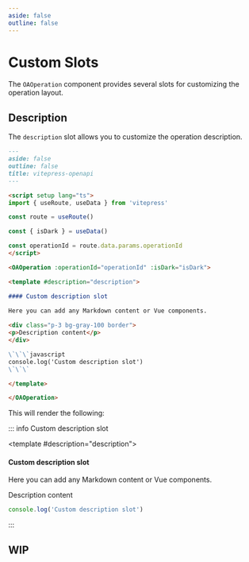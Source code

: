```yaml
---
aside: false
outline: false
---
```


# Custom Slots

The `OAOperation` component provides several slots for customizing the operation layout.

## Description

The `description` slot allows you to customize the operation description.

```markdown
---
aside: false
outline: false
title: vitepress-openapi
---

<script setup lang="ts">
import { useRoute, useData } from 'vitepress'

const route = useRoute()

const { isDark } = useData()

const operationId = route.data.params.operationId
</script>

<OAOperation :operationId="operationId" :isDark="isDark">

<template #description="description">

#### Custom description slot
  
Here you can add any Markdown content or Vue components.

<div class="p-3 bg-gray-100 border">
<p>Description content</p>
</div>

\`\`\`javascript
console.log('Custom description slot')
\`\`\`

</template>

</OAOperation>
```

This will render the following:

::: info Custom description slot 

<script setup lang="ts">
import { useRoute, useData } from 'vitepress'

const route = useRoute()

const { isDark } = useData()
</script>

<OAOperation operationId="getAllData" :isDark="isDark">

<template #description="description">

#### Custom description slot

Here you can add any Markdown content or Vue components.

<div class="p-3 bg-gray-100 border">
<p>Description content</p>
</div>

```javascript
console.log('Custom description slot')
```

</template>

</OAOperation>

:::

## WIP

